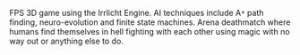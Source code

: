 FPS 3D game using the Irrlicht Engine. AI techniques include A`*` path finding, neuro-evolution and finite state machines. Arena deathmatch where humans find themselves in hell fighting with each other using magic with no way out or anything else to do.